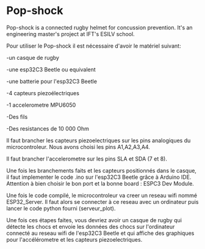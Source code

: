 # Pop-shock
Pop-shock is a connected rugby helmet for concussion prevention. It's an engineering master's project at IFT's ESILV school.

Pour utiliser le Pop-shock il est nécessaire d'avoir le matériel suivant:

-un casque de rugby

-une esp32C3 Beetle ou equivalent

-une batterie pour l'esp32C3 Beetle	

-4 capteurs piezoélectriques	

-1 accelerometre MPU6050	

-Des fils	

-Des resistances de 10 000 Ohm

Il faut brancher les capteurs piezoelectriques sur les pins analogiques du microcontroleur. Nous avons choisi les pins A1,A2,A3,A4.

Il faut brancher l'accelerometre sur les pins SLA et SDA (7 et 8).

Une fois les branchements faits et les capteurs positionnés dans le casque, il faut implementer le code .ino sur l'esp32C3 Beetle grâce à Arduino IDE. Attention à bien choisir le bon port et la bonne board : ESPC3 Dev Module.

Une fois le code compilé, le microcontroleur va creer un reseau wifi nommé ESP32_Server. Il faut alors se connecter à ce reseau avec un ordinateur puis lancer le code python fourni (serveur_plot).

Une fois ces étapes faites, vous devriez avoir un casque de rugby qui détecte les chocs et envoie les données des chocs sur l'ordinateur connecté au reseau wifi de l'esp32C3 Beetle et qui affiche des graphiques pour l'accélérometre et les capteurs piezoelectriques.

